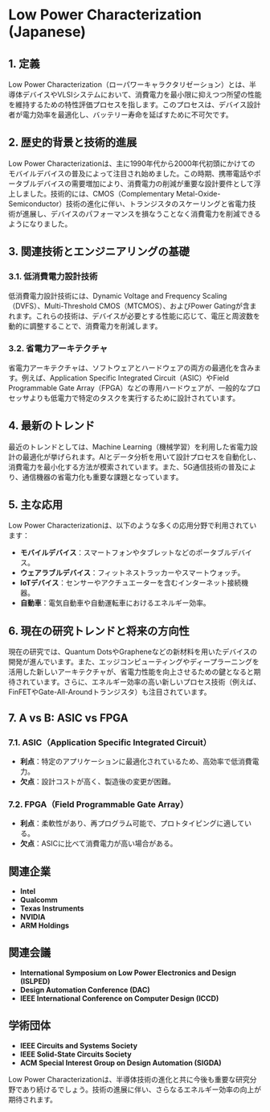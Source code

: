 # Low Power Characterization (Japanese)

## 1. 定義

Low Power Characterization（ローパワーキャラクタリゼーション）とは、半導体デバイスやVLSIシステムにおいて、消費電力を最小限に抑えつつ所望の性能を維持するための特性評価プロセスを指します。このプロセスは、デバイス設計者が電力効率を最適化し、バッテリー寿命を延ばすために不可欠です。

## 2. 歴史的背景と技術的進展

Low Power Characterizationは、主に1990年代から2000年代初頭にかけてのモバイルデバイスの普及によって注目され始めました。この時期、携帯電話やポータブルデバイスの需要増加により、消費電力の削減が重要な設計要件として浮上しました。技術的には、CMOS（Complementary Metal-Oxide-Semiconductor）技術の進化に伴い、トランジスタのスケーリングと省電力技術が進展し、デバイスのパフォーマンスを損なうことなく消費電力を削減できるようになりました。

## 3. 関連技術とエンジニアリングの基礎

### 3.1. 低消費電力設計技術

低消費電力設計技術には、Dynamic Voltage and Frequency Scaling（DVFS）、Multi-Threshold CMOS（MTCMOS）、およびPower Gatingが含まれます。これらの技術は、デバイスが必要とする性能に応じて、電圧と周波数を動的に調整することで、消費電力を削減します。

### 3.2. 省電力アーキテクチャ

省電力アーキテクチャは、ソフトウェアとハードウェアの両方の最適化を含みます。例えば、Application Specific Integrated Circuit（ASIC）やField Programmable Gate Array（FPGA）などの専用ハードウェアが、一般的なプロセッサよりも低電力で特定のタスクを実行するために設計されています。

## 4. 最新のトレンド

最近のトレンドとしては、Machine Learning（機械学習）を利用した省電力設計の最適化が挙げられます。AIとデータ分析を用いて設計プロセスを自動化し、消費電力を最小化する方法が模索されています。また、5G通信技術の普及により、通信機器の省電力化も重要な課題となっています。

## 5. 主な応用

Low Power Characterizationは、以下のような多くの応用分野で利用されています：

- **モバイルデバイス**：スマートフォンやタブレットなどのポータブルデバイス。
- **ウェアラブルデバイス**：フィットネストラッカーやスマートウォッチ。
- **IoTデバイス**：センサーやアクチュエーターを含むインターネット接続機器。
- **自動車**：電気自動車や自動運転車におけるエネルギー効率。

## 6. 現在の研究トレンドと将来の方向性

現在の研究では、Quantum DotsやGrapheneなどの新材料を用いたデバイスの開発が進んでいます。また、エッジコンピューティングやディープラーニングを活用した新しいアーキテクチャが、省電力性能を向上させるための鍵となると期待されています。さらに、エネルギー効率の高い新しいプロセス技術（例えば、FinFETやGate-All-Aroundトランジスタ）も注目されています。

## 7. A vs B: ASIC vs FPGA

### 7.1. ASIC（Application Specific Integrated Circuit）

- **利点**：特定のアプリケーションに最適化されているため、高効率で低消費電力。
- **欠点**：設計コストが高く、製造後の変更が困難。

### 7.2. FPGA（Field Programmable Gate Array）

- **利点**：柔軟性があり、再プログラム可能で、プロトタイピングに適している。
- **欠点**：ASICに比べて消費電力が高い場合がある。

## 関連企業

- **Intel**
- **Qualcomm**
- **Texas Instruments**
- **NVIDIA**
- **ARM Holdings**

## 関連会議

- **International Symposium on Low Power Electronics and Design (ISLPED)**
- **Design Automation Conference (DAC)**
- **IEEE International Conference on Computer Design (ICCD)**

## 学術団体

- **IEEE Circuits and Systems Society**
- **IEEE Solid-State Circuits Society**
- **ACM Special Interest Group on Design Automation (SIGDA)**

Low Power Characterizationは、半導体技術の進化と共に今後も重要な研究分野であり続けるでしょう。技術の進展に伴い、さらなるエネルギー効率の向上が期待されます。